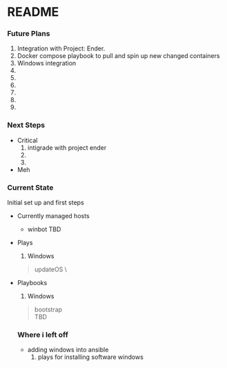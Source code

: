 # README

### Future Plans
1. Integration with Project: Ender. 
2. Docker compose playbook to pull and spin up new changed containers
3. Windows integration
4. 
5. 
6. 
7. 
8. 
9. 

### Next Steps
- Critical
  1. intigrade with project ender
  2. 
  3. 
- Meh


### Current State
Initial set up and first steps
- Currently managed hosts
  - winbot
  TBD

- Plays
  1. Windows
    > updateOS \
- Playbooks
  1. Windows
    > bootstrap \
  TBD

  ### Where i left off
  - adding windows into ansible
    1. plays for installing software windows
